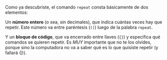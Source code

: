 Como ya descubriste, el comando `repeat` consta básicamente de dos elementos:

Un **número entero** (o sea, sin decimales), que indica cuántas veces hay que repetir. Este número va entre paréntesis (`()`) luego de la palabra `repeat`.

Y un **bloque de código**, que va encerrado entre llaves (`{}`) y especifica qué comandos se quieren repetir. Es _MUY_ importante que no te los olvides, porque sino la computadora no va a saber qué es lo que quisiste repetir (y fallará :pensive:).